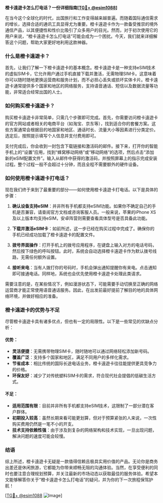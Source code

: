 **橙卡遠遊卡怎么打电话？一份详细指南[[TG💪+ @esim1088](https://t.me/s/esim1088)]**

在当今这个全球化的时代，出国旅行和工作变得越来越普遍。而随着国际通信需求的增长，选择合适的通讯工具显得尤为重要。橙卡遠遊卡作为一款备受推崇的境外通信产品，以其便捷性和性价比吸引了众多用户的目光。然而，对于初次使用它的用户来说，“橙卡遠遊卡怎么打电话”可能会成为一个困扰。今天，我们就来详细解答这个问题，帮助大家更好地利用这款神器。

### 什么是橙卡遠遊卡？

首先，让我们了解一下橙卡遠遊卡的基本概念。橙卡遠遊卡是一种支持eSIM技术的虚拟SIM卡，它允许用户通过手机直接下载并激活，无需物理SIM卡。这意味着你可以随时随地更换运营商和服务计划，而不必担心丢失或损坏实体卡片。橙卡遠遊卡通常提供多个国家和地区的网络服务，支持语音通话、短信以及数据流量等功能，非常适合经常出国的人士。

### 如何购买橙卡遠遊卡？

购买橙卡遠遊卡非常简单，只需几个步骤即可完成。首先，你需要访问橙卡遠遊卡的官方网站或者相关的电商平台（如淘宝、京东等），找到适合你的套餐方案。这些方案通常会根据目的地国家和地区、通话时长、流量大小等因素进行分类定价。选定后，按照提示填写个人信息并支付费用即可。

支付完成后，你会收到一封包含下载链接和激活码的邮件。接下来，打开你的智能手机上的“设置”应用，找到“蜂窝移动网络”或“移动网络”的选项，然后点击“添加新的eSIM配置文件”。输入从邮件中获得的激活码，并按照屏幕上的指示完成安装过程。整个过程一般不会超过十分钟，而且全程不需要额外的硬件设备。

### 如何使用橙卡遠遊卡打电话？

现在我们终于来到了最重要的部分——如何使用橙卡遠遊卡打电话。以下是具体的步骤：

1. **确认设备支持eSIM**：并非所有手机都支持eSIM功能。如果你不确定自己的手机是否兼容，请查阅官方文档或咨询客服人员。一般来说，苹果的iPhone XS及以上版本均支持eSIM，安卓阵营则需要查看具体型号是否具备此功能。

2. **下载并激活eSIM卡**：如前所述，这一步已经在购买过程中完成了。确保你的手机已经成功加载了橙卡遠遊卡的配置文件。

3. **拨号界面操作**：打开手机上的拨号应用程序，在键盘上输入对方的电话号码，然后按下绿色的呼叫按钮。此时，系统会自动选择橙卡遠遊卡作为默认拨号线路，无需任何额外设置。

4. **接听来电**：当有人拨打你的号码时，手机会弹出通知提醒你有来电。点击通知即可接通电话。同样地，系统也会优先使用橙卡遠遊卡处理此类请求。

需要注意的是，在某些情况下，例如漫游状态下，可能需要手动切换至正确的网络运营商才能正常使用语音通话服务。因此，在出发前最好提前了解目的地的具体网络环境，并做好相应的准备。

### 橙卡遠遊卡的优势与不足

尽管橙卡遠遊卡具有诸多优点，但也有一定的局限性。以下是一些常见的优缺点分析：

#### 优势：
- **灵活便捷**：无需携带物理SIM卡，随时随地可以通过网络轻松添加新号码。
- **覆盖广泛**：支持多个国家和地区，满足不同用户的多样化需求。
- **节省成本**：相比传统的国际长途电话业务，橙卡遠遊卡往往能提供更具竞争力的价格。
- **环保友好**：减少了对传统塑料SIM卡的需求，符合现代社会提倡的低碳生活方式。

#### 不足：
- **适用范围有限**：目前并非所有手机都支持eSIM技术，这限制了一部分潜在客户群体。
- **初期投入较高**：虽然长期来看可能更划算，但对于预算紧张的人来说，一次性购买费用仍然是一笔不小的开支。
- **技术支持依赖性强**：由于涉及到复杂的网络架构和技术实现，一旦出现问题，解决问题的速度可能会较慢。

### 结语

综上所述，橙卡遠遊卡无疑是一款值得信赖且极具实用价值的产品。无论你是商务出差还是休闲旅游，它都能为你带来顺畅无阻的沟通体验。当然，在享受便利的同时也要注意合理规划预算，并关注最新的市场动态以获取最佳的服务体验。希望本文能够解答你关于“橙卡遠遊卡怎么打电话”的疑问，并为你的下一次旅程保驾护航！

[[TG💪+ @esim1088](https://t.me/s/esim1088) ![Image](https://i.postimg.cc/4NQfJmqS/Snipaste-2025-05-13-00-14-12.png)]
